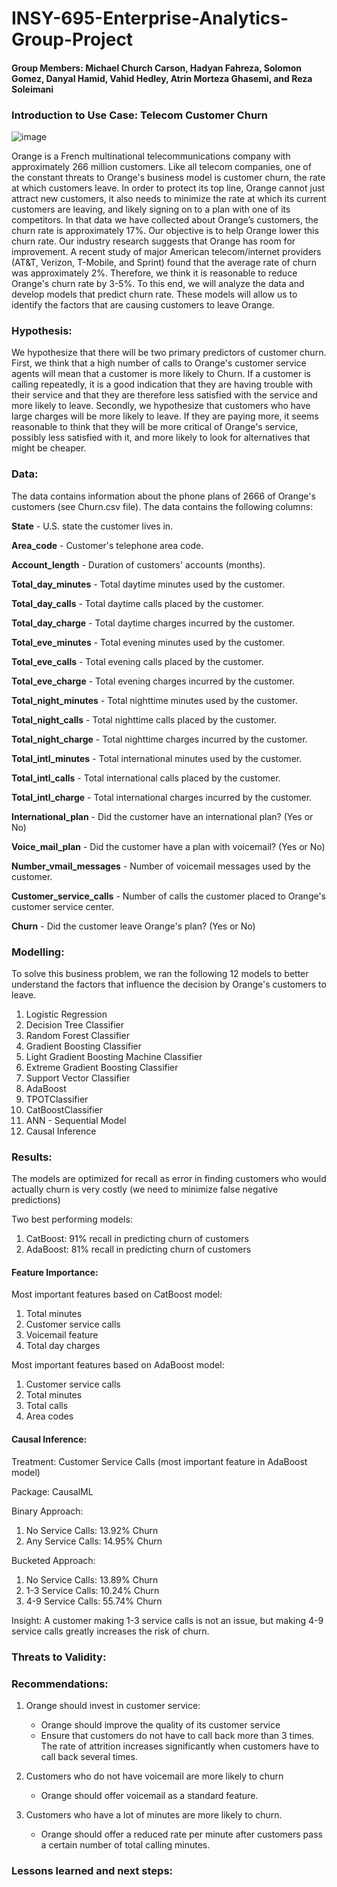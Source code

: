 # INSY-695-Enterprise-Analytics-Group-Project

#### Group Members: Michael Church Carson, Hadyan Fahreza, Solomon Gomez, Danyal Hamid, Vahid Hedley, Atrin Morteza Ghasemi, and Reza Soleimani


### Introduction to Use Case: Telecom Customer Churn

![image](https://user-images.githubusercontent.com/93062815/153732516-0a59eab8-3143-46bc-abad-7403ddb0505e.png)

Orange is a French multinational telecommunications company with approximately 266 million customers. Like all telecom companies, one of the constant threats to Orange's business model is customer churn, the rate at which customers leave. In order to protect its top line, Orange cannot just attract new customers, it also needs to minimize the rate at which its current customers are leaving, and likely signing on to a plan with one of its competitors. In that data we have collected about Orange’s customers, the churn rate is approximately 17%. Our objective is to help Orange lower this churn rate. Our industry research suggests that Orange has room for improvement. A recent study of major American telecom/internet providers (AT&T, Verizon, T-Mobile, and Sprint) found that the average rate of churn was approximately 2%. Therefore, we think it is reasonable to reduce Orange's churn rate by 3-5%. To this end, we will analyze the data and develop models that predict churn rate. These models will allow us to identify the factors that are causing customers to leave Orange. 

### Hypothesis:

We hypothesize that there will be two primary predictors of customer churn. First, we think that a high number of calls to Orange's customer service agents will mean that a customer is more likely to Churn. If a customer is calling repeatedly, it is a good indication that they are having trouble with their service and that they are therefore less satisfied with the service and more likely to leave. Secondly, we hypothesize that customers who have large charges will be more likely to leave. If they are paying more, it seems reasonable to think that they will be more critical of Orange's service, possibly less satisfied with it, and more likely to look for alternatives that might be cheaper.

### Data:

The data contains information about the phone plans of 2666 of Orange's customers (see Churn.csv file). The data contains the following columns:

**State** - U.S. state the customer lives in.

**Area_code** - Customer's telephone area code.

**Account_length** - Duration of customers' accounts (months).

**Total_day_minutes** - Total daytime minutes used by the customer.

**Total_day_calls** - Total daytime calls placed by the customer.

**Total_day_charge** - Total daytime charges incurred by the customer.

**Total_eve_minutes** - Total evening minutes used by the customer.

**Total_eve_calls** - Total evening calls placed by the customer.

**Total_eve_charge** - Total evening charges incurred by the customer.

**Total_night_minutes** - Total nighttime minutes used by the customer.

**Total_night_calls** - Total nighttime calls placed by the customer.

**Total_night_charge** - Total nighttime charges incurred by the customer.

**Total_intl_minutes** - Total international minutes used by the customer.

**Total_intl_calls** - Total international calls placed by the customer.

**Total_intl_charge** - Total international charges incurred by the customer.

**International_plan** - Did the customer have an international plan? (Yes or No)

**Voice_mail_plan** - Did the customer have a plan with voicemail? (Yes or No)

**Number_vmail_messages** - Number of voicemail messages used by the customer.

**Customer_service_calls** - Number of calls the customer placed to Orange's customer service center.

**Churn**  - Did the customer leave Orange's plan? (Yes or No)

### Modelling:

To solve this business problem, we ran the following 12 models to better understand the factors that influence the decision by Orange's customers to leave.

1. Logistic Regression
2. Decision Tree Classifier
3. Random Forest Classifier
4. Gradient Boosting Classifier
5. Light Gradient Boosting Machine Classifier
6. Extreme Gradient Boosting Classifier
7. Support Vector Classifier
8. AdaBoost
9. TPOTClassifier
10. CatBoostClassifier
11. ANN - Sequential Model
12. Causal Inference


### Results:

The models are optimized for recall as error in finding customers who would actually churn is very costly (we need to minimize false negative predictions)

Two best performing models:
1. CatBoost: 91% recall in predicting churn of customers
2. AdaBoost: 81% recall in predicting churn of customers

#### Feature Importance:

Most important features based on CatBoost model:
1. Total minutes
2. Customer service calls
3. Voicemail feature
4. Total day charges

Most important features based on AdaBoost model:
1. Customer service calls
2. Total minutes
3. Total calls
4. Area codes

#### Causal Inference:

Treatment: Customer Service Calls (most important feature in AdaBoost model)

Package: CausalML

Binary Approach:
1. No Service Calls: 13.92% Churn
2. Any Service Calls: 14.95% Churn

Bucketed Approach:
1. No Service Calls: 13.89% Churn
2. 1-3 Service Calls: 10.24% Churn
3. 4-9 Service Calls: 55.74% Churn

Insight: A customer making 1-3 service calls is not an issue, but making 4-9 service calls greatly increases the risk of churn.


### Threats to Validity:


### Recommendations:

1. Orange should invest in customer service:
   - Orange should improve the quality of its customer service
   - Ensure that customers do not have to call back more than 3 times. The rate of attrition increases significantly when customers have to call back several times.

2. Customers who do not have voicemail are more likely to churn
   - Orange should offer voicemail as a standard feature. 

3. Customers who have a lot of minutes are more likely to churn.
   - Orange should offer a reduced rate per minute after customers pass a certain number of total calling minutes. 


### Lessons learned and next steps:



